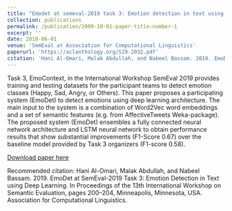 ```yaml
---
title: "Emodet at semeval-2019 task 3: Emotion detection in text using deep learning"
collection: publications
permalink: /publication/2009-10-01-paper-title-number-1
excerpt: ''
date: 2018-06-01
venue: 'SemEval at Association for Computational Linguistics'
paperurl: 'https://aclanthology.org/S19-2032.pdf'
citation: 'Hani Al-Omari, Malak Abdullah, and Nabeel Bassam. 2019. EmoDet at SemEval-2019 Task 3: Emotion Detection in Text using Deep Learning. In Proceedings of the 13th International Workshop on Semantic Evaluation, pages 200–204, Minneapolis, Minnesota, USA. Association for Computational Linguistics.'
---
```

Task 3, EmoContext, in the International Workshop SemEval 2019 provides training and testing datasets for the participant teams to detect emotion classes (Happy, Sad, Angry, or Others). This paper proposes a participating system (EmoDet) to detect emotions using deep learning architecture. The main input to the system is a combination of Word2Vec word embeddings and a set of semantic features (e.g. from AffectiveTweets Weka-package). The proposed system (EmoDet) ensembles a fully connected neural network architecture and LSTM neural network to obtain performance results that show substantial improvements (F1-Score 0.67) over the baseline model provided by Task 3 organizers (F1-score 0.58).

[Download paper here](https://aclanthology.org/S19-2032.pdf)

Recommended citation: Hani Al-Omari, Malak Abdullah, and Nabeel Bassam. 2019. EmoDet at SemEval-2019 Task 3: Emotion Detection in Text using Deep Learning. In Proceedings of the 13th International Workshop on Semantic Evaluation, pages 200–204, Minneapolis, Minnesota, USA. Association for Computational Linguistics.